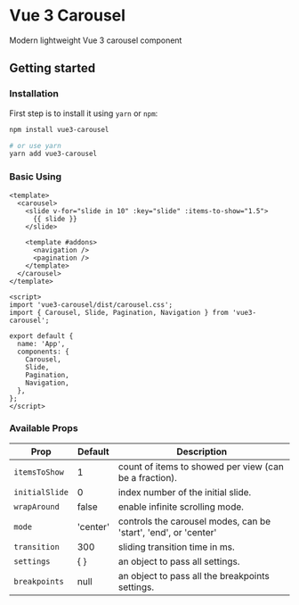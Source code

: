 # Vue 3 Carousel

Modern lightweight Vue 3 carousel component

## Getting started

### Installation

First step is to install it using `yarn` or `npm`:

```bash
npm install vue3-carousel

# or use yarn
yarn add vue3-carousel
```

### Basic Using

```vue
<template>
  <carousel>
    <slide v-for="slide in 10" :key="slide" :items-to-show="1.5">
      {{ slide }}
    </slide>

    <template #addons>
      <navigation />
      <pagination />
    </template>
  </carousel>
</template>

<script>
import 'vue3-carousel/dist/carousel.css';
import { Carousel, Slide, Pagination, Navigation } from 'vue3-carousel';

export default {
  name: 'App',
  components: {
    Carousel,
    Slide,
    Pagination,
    Navigation,
  },
};
</script>
```

### Available Props

| Prop           | Default  | Description                                                     |
| -------------- | -------- | --------------------------------------------------------------- |
| `itemsToShow`  | 1        | count of items to showed per view (can be a fraction).          |
| `initialSlide` | 0        | index number of the initial slide.                              |
| `wrapAround`   | false    | enable infinite scrolling mode.                                 |
| `mode`         | 'center' | controls the carousel modes, can be 'start', 'end', or 'center' |
| `transition`   | 300      | sliding transition time in ms.                                  |
| `settings`     | { }      | an object to pass all settings.                                 |
| `breakpoints`  | null     | an object to pass all the breakpoints settings.                 |
